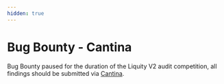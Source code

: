 ```yaml
---
hidden: true
---
```


# Bug Bounty - Cantina

Bug Bounty paused for the duration of the Liquity V2 audit competition, all findings should be submitted via [Cantina](https://cantina.xyz/competitions/d86632df-ab33-4448-8198-64955eae6712).
